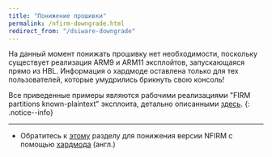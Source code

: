 ```yaml
---
title: "Понижение прошивки"
permalink: /nfirm-downgrade.html
redirect_from: "/dsiware-downgrade"
---
```


На данный момент понижать прошивку нет необходимости, поскольку существует реализация ARM9 и ARM11 эксплойтов, запускающаяся прямо из HBL. Информация о хардмоде оставлена только для тех пользователей, которые умудрились брикнуть свою консоль!

Все приведенные примеры являются рабочими реализациями "FIRM partitions known-plaintext" эксплоита, детально описанными [здесь](https://www.3dbrew.org/wiki/3DS_System_Flaws).
{: .notice--info}

---

+ Обратитесь к [этому](hardmod-downgrade) разделу для понижения версии NFIRM с помощью [хардмода](https://gbatemp.net/threads/414498/) (англ.)